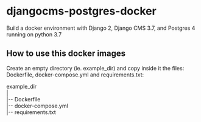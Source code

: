 # djangocms-postgres-docker
Build a docker environment with Django 2, Django CMS 3.7, and Postgres 4 running on python 3.7

## How to use this docker images
Create an empty directory (ie. example_dir) and copy inside it the files: Dockerfile, docker-compose.yml and requirements.txt:

example_dir<br/> 
|<br/> 
|-- Dockerfile<br/> 
|-- docker-compose.yml<br/> 
|-- requirements.txt<br/> 
